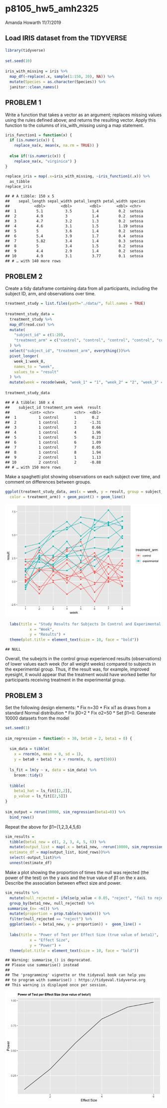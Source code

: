 p8105\_hw5\_amh2325
================
Amanda Howarth
11/7/2019

## Load IRIS dataset from the TIDYVERSE

``` r
library(tidyverse)

set.seed(10)

iris_with_missing = iris %>% 
  map_df(~replace(.x, sample(1:150, 20), NA)) %>%
  mutate(Species = as.character(Species)) %>% 
  janitor::clean_names()
```

## PROBLEM 1

Write a function that takes a vector as an argument; replaces missing
values using the rules defined above; and returns the resulting vector.
Apply this function to the columns of iris\_with\_missing using a map
statement.

``` r
iris_function1 = function(x) {
  if (is.numeric(x)) {
    replace_na(x, mean(x, na.rm = TRUE)) }
    
  else if(!is.numeric(x)) {
    replace_na(x, "virginica") }
}
```

``` r
replace_iris = map(.x=iris_with_missing, ~iris_function1(.x)) %>% 
  as_tibble
replace_iris
```

    ## # A tibble: 150 x 5
    ##    sepal_length sepal_width petal_length petal_width species
    ##           <dbl>       <dbl>        <dbl>       <dbl> <chr>  
    ##  1         5.1          3.5         1.4         0.2  setosa 
    ##  2         4.9          3           1.4         0.2  setosa 
    ##  3         4.7          3.2         1.3         0.2  setosa 
    ##  4         4.6          3.1         1.5         1.19 setosa 
    ##  5         5            3.6         1.4         0.2  setosa 
    ##  6         5.4          3.9         1.7         0.4  setosa 
    ##  7         5.82         3.4         1.4         0.3  setosa 
    ##  8         5            3.4         1.5         0.2  setosa 
    ##  9         4.4          2.9         1.4         0.2  setosa 
    ## 10         4.9          3.1         3.77        0.1  setosa 
    ## # … with 140 more rows

## PROBLEM 2

Create a tidy dataframe containing data from all participants, including
the subject ID, arm, and observations over time.

``` r
treatment_study = list.files(path="./data/", full.names = TRUE)

treatment_study_data = 
  treatment_study %>%
  map_df(read.csv) %>% 
  mutate(
    "subject_id" = c(1:20),
    "treatment_arm" = c("control", "control", "control", "control", "control", "control", "control", "control", "control", "control", "experimental", "experimental", "experimental", "experimental", "experimental", "experimental", "experimental", "experimental", "experimental", "experimental")
  ) %>% 
  select("subject_id", "treatment_arm", everything())%>% 
  pivot_longer(
    week_1:week_8, 
    names_to = "week",
    values_to = "result"
  ) %>%
  mutate(week = recode(week, "week_1" = "1", "week_2" = "2", "week_3" = "3", "week_4" = "4", "week_5" = "5", "week_6" = "6", "week_7" = "7", "week_8" = "8"))

treatment_study_data
```

    ## # A tibble: 160 x 4
    ##    subject_id treatment_arm week  result
    ##         <int> <chr>         <chr>  <dbl>
    ##  1          1 control       1       0.2 
    ##  2          1 control       2      -1.31
    ##  3          1 control       3       0.66
    ##  4          1 control       4       1.96
    ##  5          1 control       5       0.23
    ##  6          1 control       6       1.09
    ##  7          1 control       7       0.05
    ##  8          1 control       8       1.94
    ##  9          2 control       1       1.13
    ## 10          2 control       2      -0.88
    ## # … with 150 more rows

Make a spaghetti plot showing observations on each subject over time,
and comment on differences between
groups.

``` r
ggplot(treatment_study_data, aes(x = week, y = result, group = subject_id,
  color = treatment_arm)) + geom_point() + geom_line()
```

![](p8105_hw5_amh2325_files/figure-gfm/unnamed-chunk-5-1.png)<!-- -->

``` r
  labs(title = "Study Results for Subjects In Control and Experimental Groups, Over an 8-Week Study Period", 
           x = "Week",
           y = "Results") +
  theme(plot.title = element_text(size = 10, face = "bold"))
```

    ## NULL

Overall, the subejcts in the control group experienced results
(observations) of lower values each week (for all weight weeks) compared
to subjects in the experimental group. Thus, if the result was, for
example, improved eyesight, it would appear that the treatment would
have worked better for participants receiving treatment in the
experimental group.

## PROBLEM 3

Set the following design elements: \* Fix n=30 \* Fix xi1 as draws from
a standard Normal distribution \* Fix β0=2 \* Fix σ2=50 \* Set β1=0.
Generate 10000 datasets from the model

``` r
set.seed(1)

sim_regression = function(n = 30, beta0 = 2, beta1 = 0) {
  
  sim_data = tibble(
    x = rnorm(n, mean = 0, sd = 1),
    y = beta0 + beta1 * x + rnorm(n, 0, sqrt(50)))
  
  ls_fit = lm(y ~ x, data = sim_data) %>%
    broom::tidy()
  
  tibble(
    beta1_hat = ls_fit[[2,2]],
    p_value = ls_fit[[2,5]])
}

sim_output = rerun(10000, sim_regression(beta1=0)) %>%
  bind_rows()
```

Repeat the above for β1={1,2,3,4,5,6}

``` r
sim_results = 
  tibble(beta1_new = c(1, 2, 3, 4, 5, 6)) %>% 
  mutate(output_list = map(.x = beta1_new, ~rerun(10000, sim_regression(beta1 = .x))),
  estimate_df = map(output_list, bind_rows))%>%
  select(-output_list)%>% 
  unnest(estimate_df)
```

Make a plot showing the proportion of times the null was rejected (the
power of the test) on the y axis and the true value of β1 on the x axis.
Describe the association between effect size and power.

``` r
sim_results %>% 
  mutate(null_rejected = ifelse(p_value < 0.05, "reject", "fail to reject")) %>% 
  group_by(beta1_new, null_rejected) %>% 
 summarise_(n= ~n()) %>%
  mutate(proportion = prop.table(n/sum(n))) %>% 
  filter(null_rejected == "reject") %>%
  ggplot(aes(x = beta1_new, y = proportion)) +  geom_line() +
  
  labs(title = "Power of Test per Effect Size (true value of beta1)", 
           x = "Effect Size",
           y = "Power") +
  theme(plot.title = element_text(size = 10, face = "bold"))
```

    ## Warning: summarise_() is deprecated. 
    ## Please use summarise() instead
    ## 
    ## The 'programming' vignette or the tidyeval book can help you
    ## to program with summarise() : https://tidyeval.tidyverse.org
    ## This warning is displayed once per session.

![](p8105_hw5_amh2325_files/figure-gfm/unnamed-chunk-8-1.png)<!-- -->
